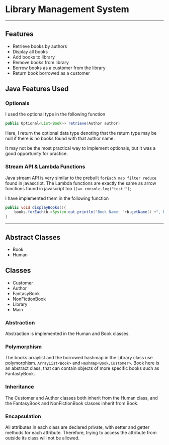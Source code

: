 # Library Management System

---
## Features

- Retrieve books by authors
- Display all books
- Add books to library
- Remove books from library
- Borrow books as a customer from the library
- Return book borrowed as a customer

## Java Features Used

### Optionals
I used the optional type in the following function
```java
public Optional<List<Book>> retrieve(Author author)
```
Here, I return the optional data type denoting that the return type may be null if
there is no books found with that author name.

It may not be the most practical way to implement optionals,
but It was a good opportunity for practice.

### Stream API & Lambda Functions
Java stream API is very similar to the prebuilt `forEach map filter reduce` found in javascript.
The Lambda functions are exactly the same as arrow functions found in javascript too 
```()=> console.log("test!");```

I have implemented them in the following function
```java
public void displayBooks(){
    books.forEach(b->System.out.println("Book Name: "+b.getName() +", Book Author: "+ b.getAuthor().getFirstName() +" " +b.getAuthor().getLastName()+ ", Book Id: "+b.getBookId()));
}
```


---
## Abstract Classes
- Book
- Human
## Classes
- Customer
- Author
- FantasyBook
- NonFictionBook
- Library
- Main

### Abstraction
Abstraction is implemented in the Human and Book classes.

### Polymorphism
The books arraylist and the borrowed hashmap in the Library class use polymorphism.
`ArrayList<Book>` and `Hashmap<Book,Customer>`. Book here is an abstract class,
that can contain objects of more specific books such as FantastyBook.

### Inheritance
The Customer and Author classes both inherit from the Human class, and the FantasyBook
and NonFictionBook classes inherit from Book.

### Encapsulation
All attributes in each class are declared private, with setter and getter methods for
each attribute. Therefore, trying to access the attribute from outside its class will
not be allowed.